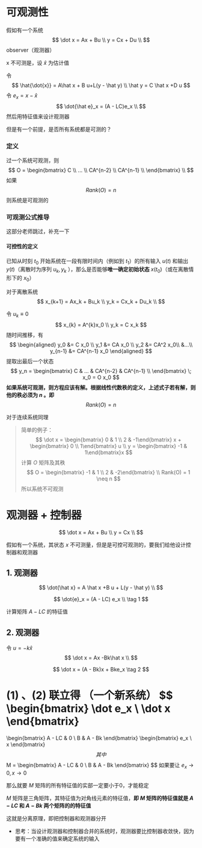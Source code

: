 # 可观测性

假如有一个系统
$$
\dot x = Ax + Bu \\
y = Cx + Du \\
$$
observer（观测器）

x 不可测是，设 $\hat x$ 为估计值

令
$$
\hat{\dot{x}} = A\hat x + B u+L(y - \hat y) \\
\hat y = C \hat x +D u 
$$
令 $e_x = x - \hat x$
$$
\dot{\hat e}_x = (A - LC)e_x \\ 
$$
然后用特征值来设计观测器

但是有一个前提，是否所有系统都是可测的？

### 定义

过一个系统可观测，则
$$
O = 
\begin{bmatrix}
C \\ ... \\ CA^{n-2} \\ CA^{n-1} \\
\end{bmatrix}  \\
$$
如果
$$
Rank(O) = n
$$
则系统是可观测的

### 可观测公式推导

这部分老师跳过，补充一下

#### 可控性的定义

已知从时刻 $t_0$ 开始系统在一段有限时间内（例如到 $t_1$）的所有输入 $u(t)$ 和输出 $y(t)$（离散时为序列 $u_k,y_k$ ），那么是否能够**唯一确定初始状态** $x(t_0)$（或在离散情形下的 $x_0$）

对于离散系统
$$
x_{k+1} = Ax_k + Bu_k \\
y_k = Cx_k + Du_k \\
$$


令 $u_k≡0$ 
$$
x_{k} = A^{k}x_0 \\
y_k = C x_k
$$
随时间推移，有
$$
\begin{aligned}
 y_0 &= C x_0 \\
 y_1 &= CA x_0 \\
 y_2 &= CA^2 x_0\\
&...\\
 y_{n-1} &= CA^{n-1} x_0
\end{aligned}
$$
提取出最后一个状态
$$
y_n = 
\begin{bmatrix}
C & ... & CA^{n-2} & CA^{n-1} \\
\end{bmatrix}
\; x_0 
= O x_0 
$$
**如果系统可观测，则方程应该有解。根据线性代数秩的定义，上述式子若有解，则他的秩必须为 $n$ 。即**
$$
Rank(O) = n
$$

对于连续系统同理



> 简单的例子：
> $$
> \dot x = 
> \begin{bmatrix} 0 & 1 \\ 2 & -1\end{bmatrix} x + 
> \begin{bmatrix} 0 \\ 1\end{bmatrix} u \\
> y = \begin{bmatrix} -1 & 1\end{bmatrix}x
> $$
> 计算 $O$ 矩阵及其秩
> $$
> O = \begin{bmatrix} -1 & 1 \\ 2 & -2\end{bmatrix} \\
> Rank(O) = 1 \neq n
> $$
> 所以系统不可观测
>
> 

# 观测器 + 控制器

$$
\dot x = Ax + Bu \\
y = Cx \\
$$

假如有一个系统，其状态 $x$ 不可测量，但是是可控可观测的，要我们给他设计控制器和观测器

## 1. 观测器

$$
\dot{\hat x} = A \hat x +B u + L(y - \hat y) \\
$$

$$
\dot{e}_x = (A - LC) e_x \\ \tag 1
$$

计算矩阵 $A - LC$ 的特征值

## 2. 观测器

令 $u = -k\hat x$ 
$$
\dot x = Ax -Bk\hat x \\
$$

$$
\dot x = (A - Bk)x + Bke_x \tag 2
$$



(1) 、(2) 联立得 （一个新系统）
$$
\begin{bmatrix} \dot e_x  \\ \dot x \end{bmatrix}
= 
\begin{bmatrix} A - LC &  0 \\ B & A - Bk \end{bmatrix}
\begin{bmatrix} e_x  \\ x \end{bmatrix}
$$
其中
$$
M = \begin{bmatrix} A - LC &  0 \\ B & A - Bk \end{bmatrix}
$$
如果要让 $e_x \rightarrow 0 ,x \rightarrow 0$ 

那么就要 $M$ 矩阵的所有特征值的实部一定要小于0，才能稳定

$M$ 矩阵是三角矩阵，其特征值为对角线元素的特征值，**即 $M$ 矩阵的特征值就是 $A - LC$ 和 $A - Bk$  两个矩阵的的特征值**

这就是分离原理，即把控制器和观测器分开

- 思考：当设计观测器和控制器合并的系统时，观测器要比控制器收敛快，因为要有一个准确的值来确定系统的输入

